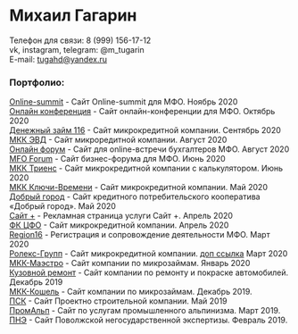 # Михаил Гагарин
Телефон для связи: 8 (999) 156-17-12  
vk, instagram, telegram: @m_tugarin  
E-mail: tugahd@yandex.ru  

### Портфолио:

[Online-summit](http://mfoconference.ru/ "Online-summit") - Сайт Online-summit для МФО. Ноябрь 2020  
[Онлайн конференция](http://ok.tugarin.site "Онлайн конференция") - Сайт онлайн-конференции для МФО. Октябрь 2020  
[Денежный займ 116](http://dz.tugarin.site "Денежный займ") - Сайт микрокредитной компании. Сентябрь 2020  
[МКК ЭВД](https://mfoevd.ru/ "МКК ЭВД") - Сайт микроредитной компании. Август 2020  
[Онлайн форум](http://of.tugarin.site "Онлайн форум") - Сайт для online-встречи бухгалтеров МФО. Август 2020  
[MFO Forum](http://mfoforum.ru/ "МФО Форум") - Сайт бизнес-форума для МФО. Июнь 2020  
[МКК Триенс](http://www.triens.info/ "МКК Триенс") - Сайт микрокредитной компании с калькулятором. Июнь 2020  
[МКК Ключи-Времени](https://мкк-ключи-времени.рф/ "МКК Ключи-Времени") - Сайт микрокредитной компании. Май 2020  
[Добрый город](https://кпкдобрыйгород.рф/ "КПК Добрый город") - Сайт кредитного потребительского кооператива «Добрый город». Май 2020  
[Сайт +](http://sait-plus.ru/ "Сайт +") - Рекламная страница услуги Сайт +. Апрель 2020  
[ФК ЦФО](http://mkk-finclub.ru/ "ФК ЦФО") - Сайт микрокредитной компании.  Апрель 2020  
[Region16](https://region16.info/ "Регион16") - Регистрация и сопровождение деятельности МФО.  Март 2020  
[Ролекс-Групп](http://ролекс-групп.рф/ "Ролекс-Групп") - Сайт микрокредитной компании. [доп ссылка](https://rk.tugarin.site) Март 2020  
[МКК-Маэстро](http://mkk-maestro.ru/ "МКК-Маэстро") - Сайт компании по микрозаймам. Январь 2020  
[Кузовной ремонт](http://кузовнойцех77.рф/ "КЦ77") - Сайт компании по ремонту и покраске автомобилей. Декабрь 2019  
[МКК-Кошель](http://мкк-кошель.рф/ "МКК-Кошель") - Сайт компании по микрозаймам. Декабрь 2019.  
[ПСК](http://проект.top/ "ПСК") - Сайт Проектно строительной компании. Май 2019  
[ПромАльп](http://promalp.group/ "Промышленный альпинизм") - Сайт по услугам промышленного альпинизма. Март 2019.  
[ПНЭ](http://expertiza.help/ "Поволжская негосударственная экспертиза") - Сайт Поволжской негосударственной экспертизы. Февраль 2019.  
